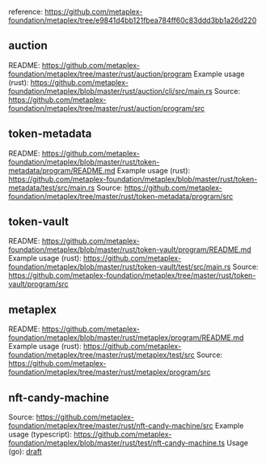 
reference: https://github.com/metaplex-foundation/metaplex/tree/e9841d4bb121fbea784ff60c83ddd3bb1a26d220

## auction

README: https://github.com/metaplex-foundation/metaplex/tree/master/rust/auction/program
Example usage (rust): https://github.com/metaplex-foundation/metaplex/blob/master/rust/auction/cli/src/main.rs
Source: https://github.com/metaplex-foundation/metaplex/tree/master/rust/auction/program/src


## token-metadata

README: https://github.com/metaplex-foundation/metaplex/blob/master/rust/token-metadata/program/README.md
Example usage (rust): https://github.com/metaplex-foundation/metaplex/blob/master/rust/token-metadata/test/src/main.rs
Source: https://github.com/metaplex-foundation/metaplex/tree/master/rust/token-metadata/program/src

## token-vault

README: https://github.com/metaplex-foundation/metaplex/blob/master/rust/token-vault/program/README.md
Example usage (rust): https://github.com/metaplex-foundation/metaplex/blob/master/rust/token-vault/test/src/main.rs
Source: https://github.com/metaplex-foundation/metaplex/tree/master/rust/token-vault/program/src


## metaplex

README: https://github.com/metaplex-foundation/metaplex/blob/master/rust/metaplex/program/README.md
Example usage (rust): https://github.com/metaplex-foundation/metaplex/tree/master/rust/metaplex/test/src
Source: https://github.com/metaplex-foundation/metaplex/tree/master/rust/metaplex/program/src

## nft-candy-machine

Source: https://github.com/metaplex-foundation/metaplex/tree/master/rust/nft-candy-machine/src
Example usage (typescript): https://github.com/metaplex-foundation/metaplex/blob/master/rust/test/nft-candy-machine.ts
Usage (go): [draft](/examples/candy)
